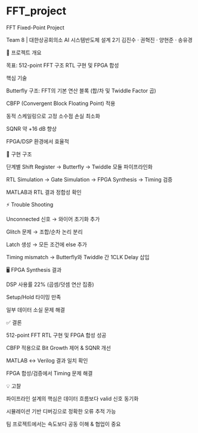 # FFT_project

FFT Fixed-Point Project

Team 8 | 대한상공회의소 AI 시스템반도체 설계 2기
김진수 · 권혁진 · 양현준 · 송유경

📌 프로젝트 개요

목표: 512-point FFT 구조 RTL 구현 및 FPGA 합성

핵심 기술

Butterfly 구조: FFT의 기본 연산 블록 (합/차 및 Twiddle Factor 곱)

CBFP (Convergent Block Floating Point) 적용

동적 스케일링으로 고정 소수점 손실 최소화

SQNR 약 +16 dB 향상

FPGA/DSP 환경에서 효율적

🔧 구현 구조

단계별 Shift Register → Butterfly → Twiddle 모듈 파이프라인화

RTL Simulation → Gate Simulation → FPGA Synthesis → Timing 검증

MATLAB과 RTL 결과 정합성 확인

⚡ Trouble Shooting

Unconnected 신호 → 와이어 초기화 추가

Glitch 문제 → 조합/순차 논리 분리

Latch 생성 → 모든 조건에 else 추가

Timing mismatch → Butterfly와 Twiddle 간 1CLK Delay 삽입

🖥️ FPGA Synthesis 결과

DSP 사용률 22% (곱셈/덧셈 연산 집중)

Setup/Hold 타이밍 만족

일부 데이터 소실 문제 해결

✅ 결론

512-point FFT RTL 구현 및 FPGA 합성 성공

CBFP 적용으로 Bit Growth 제어 & SQNR 개선

MATLAB ↔ Verilog 결과 일치 확인

FPGA 합성/검증에서 Timing 문제 해결

💡 고찰

파이프라인 설계의 핵심은 데이터 흐름보다 valid 신호 동기화

시뮬레이션 기반 디버깅으로 정확한 오류 추적 가능

팀 프로젝트에서는 속도보다 공동 이해 & 협업이 중요
